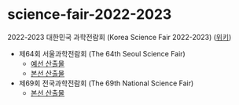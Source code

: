 # science-fair-2022-2023
2022-2023 대한민국 과학전람회 (Korea Science Fair 2022-2023) ([위키](https://namu.wiki/w/%EC%A0%84%EA%B5%AD%EA%B3%BC%ED%95%99%EC%A0%84%EB%9E%8C%ED%9A%8C))
- 제64회 서울과학전람회 (The 64th Seoul Science Fair)
  - [예선 산출물](seoul-preliminary)
  - [본선 산출물](seoul-final)
- 제69회 전국과학전람회 (The 69th National Science Fair)
  - [본선 산출물](national-final)
